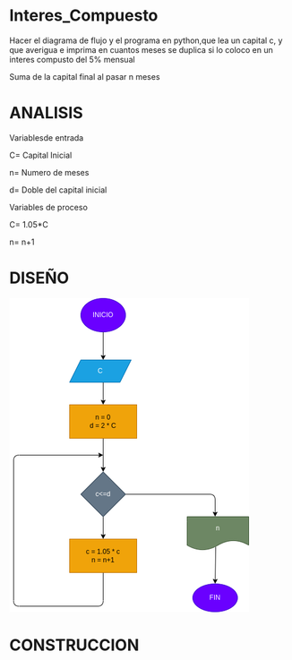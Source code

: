 # Interes_Compuesto
Hacer el diagrama de flujo y el programa en python,que lea un capital c, y que averigua e imprima en cuantos meses se duplica si lo coloco en un interes compusto del 5%  mensual

Suma de la capital final al pasar n meses

# ANALISIS

Variablesde entrada

C= Capital Inicial

n= Numero de meses

d= Doble del capital inicial

Variables de proceso

C= 1.05*C

n= n+1

# DISEÑO

![Diagrama de flujo](diagrama.png "diagrama de flujo")

# CONSTRUCCION